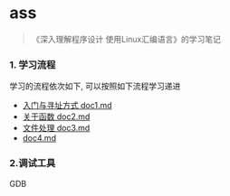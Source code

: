 # ass

>《深入理解程序设计 使用Linux汇编语言》的学习笔记

### 1. 学习流程

学习的流程依次如下, 可以按照如下流程学习递进
- [入门与寻址方式 doc1.md](doc1.md)
- [关于函数 doc2.md](doc2.md)
- [文件处理 doc3.md](doc3.md)
- [doc4.md](doc4.md)


### 2.调试工具
GDB